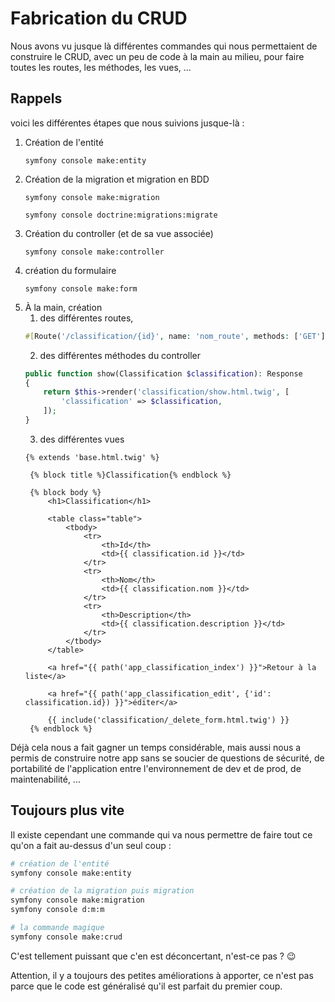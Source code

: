 # Fabrication du CRUD
Nous avons vu jusque là différentes commandes qui nous permettaient de construire le CRUD, avec un peu de code à la main au milieu, pour faire toutes les routes, les méthodes, les vues, ...

## Rappels

voici les différentes étapes que nous suivions jusque-là :

1. Création de l'entité
    ```
    symfony console make:entity
    ```
2. Création de la migration et migration en BDD
   ```
   symfony console make:migration

   symfony console doctrine:migrations:migrate
   ```
3. Création du controller (et de sa vue associée)
    ```
    symfony console make:controller
    ```
4. création du formulaire
    ```
    symfony console make:form
    ```
5. À la main, création 
   1. des différentes routes,
    ```php
    #[Route('/classification/{id}', name: 'nom_route', methods: ['GET'])]
    ```
   2. des différentes méthodes du controller
    ```php
    public function show(Classification $classification): Response
    {
        return $this->render('classification/show.html.twig', [
            'classification' => $classification,
        ]);
    }
    ```
   3. des différentes vues
   ```twig
   {% extends 'base.html.twig' %}

    {% block title %}Classification{% endblock %}

    {% block body %}
        <h1>Classification</h1>

        <table class="table">
            <tbody>
                <tr>
                    <th>Id</th>
                    <td>{{ classification.id }}</td>
                </tr>
                <tr>
                    <th>Nom</th>
                    <td>{{ classification.nom }}</td>
                </tr>
                <tr>
                    <th>Description</th>
                    <td>{{ classification.description }}</td>
                </tr>
            </tbody>
        </table>

        <a href="{{ path('app_classification_index') }}">Retour à la liste</a>

        <a href="{{ path('app_classification_edit', {'id': classification.id}) }}">éditer</a>

        {{ include('classification/_delete_form.html.twig') }}
    {% endblock %}
   ```

Déjà cela nous a fait gagner un temps considérable, mais aussi nous a permis de construire notre app sans se soucier de questions de sécurité, de portabilité de l'application entre l'environnement de dev et de prod, de maintenabilité, ...

## Toujours plus vite

Il existe cependant une commande qui va nous permettre de faire tout ce qu'on a fait au-dessus d'un seul coup :

```bash
# création de l'entité
symfony console make:entity

# création de la migration puis migration
symfony console make:migration
symfony console d:m:m

# la commande magique
symfony console make:crud
```

C'est tellement puissant que c'en est déconcertant, n'est-ce pas ? 😉

Attention, il y a toujours des petites améliorations à apporter, ce n'est pas parce que le code est généralisé qu'il est parfait du premier coup.



